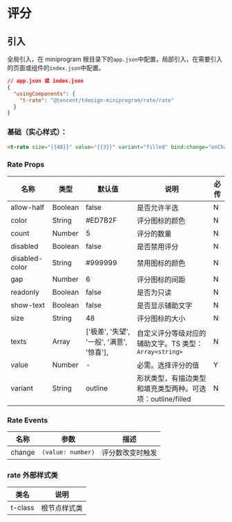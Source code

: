 # 评分

## 引入

全局引入，在 miniprogram 根目录下的`app.json`中配置，局部引入，在需要引入的页面或组件的`index.json`中配置。

```json
// app.json 或 index.json
{
  "usingComponents": {
    "t-rate": "@tencent/tdesign-miniprogram/rate/rate"
  }
}
```

### 基础（实心样式）：

```html
<t-rate size="{{48}}" value="{{3}}" variant="filled" bind:change="onChange"></t-rate>
```

### Rate Props

| 名称           | 类型    | 默认值                                    | 说明                                                       | 必传 |
| -------------- | ------- | ----------------------------------------- | ---------------------------------------------------------- | ---- |
| allow-half     | Boolean | false                                     | 是否允许半选                                               | N    |
| color          | String  | #ED7B2F                                   | 评分图标的颜色                                             | N    |
| count          | Number  | 5                                         | 评分的数量                                                 | N    |
| disabled       | Boolean | false                                     | 是否禁用评分                                               | N    |
| disabled-color | String  | #999999                                   | 禁用图标的颜色                                             | N    |
| gap            | Number  | 6                                         | 评分图标的间距                                             | N    |
| readonly       | Boolean | false                                     | 是否为只读                                                 | N    |
| show-text      | Boolean | false                                     | 是否显示辅助文字                                           | N    |
| size           | String  | 48                                        | 评分图标的大小                                             | N    |
| texts          | Array   | ['极差', '失望', '一般', '满意', '惊喜'], | 自定义评分等级对应的辅助文字。TS 类型：`Array<string>`     | N    |
| value          | Number  | -                                         | 必需。选择评分的值                                         | Y    |
| variant        | String  | outline                                   | 形状类型，有描边类型和填充类型两种。可选项：outline/filled | N    |

### Rate Events

| 名称   | 参数              | 描述             |
| ------ | ----------------- | ---------------- |
| change | `(value: number)` | 评分数改变时触发 |

### rate 外部样式类

| 类名    | 说明         |
| ------- | ------------ |
| t-class | 根节点样式类 |
